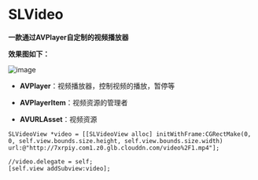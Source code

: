 # SLVideo
**一款通过AVPlayer自定制的视频播放器**

**效果图如下：**

![image](https://github.com/SLPowerCoder/SLVideo/blob/master/SLVideo/SLVideo.gif)
 
* **AVPlayer**：视频播放器，控制视频的播放，暂停等

* **AVPlayerItem**：视频资源的管理者

* **AVURLAsset**：视频资源

```
SLVideoView *video = [[SLVideoView alloc] initWithFrame:CGRectMake(0, 0, self.view.bounds.size.height, self.view.bounds.size.width) url:@"http://7xrpiy.com1.z0.glb.clouddn.com/video%2F1.mp4"];

//video.delegate = self;
[self.view addSubview:video];
```